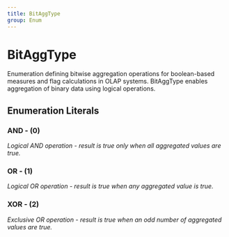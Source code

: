 ```yaml
---
title: BitAggType
group: Enum
---
```


# BitAggType<a name="enum-bitaggtype"></a>

Enumeration defining bitwise aggregation operations for boolean-based measures and flag calculations in OLAP systems. BitAggType enables aggregation of binary data using logical operations.
## Enumeration Literals

### AND - (0)

<em>Logical AND operation - result is true only when all aggregated values are true.</em>

### OR - (1)

<em>Logical OR operation - result is true when any aggregated value is true.</em>

### XOR - (2)

<em>Exclusive OR operation - result is true when an odd number of aggregated values are true.</em>

